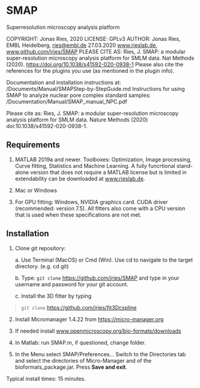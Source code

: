 # SMAP
Superresolution microscopy analysis platform

COPYRIGHT:      Jonas Ries, 2020
LICENSE:        GPLv3
AUTHOR:         Jonas Ries, EMBL Heidelberg, ries@embl.de 27.03.2020
                www.rieslab.de, www.github.com/jries/SMAP
PLEASE CITE AS: Ries, J. SMAP: a modular super-resolution microscopy analysis 
                platform for SMLM data. Nat Methods (2020). 
                https://doi.org/10.1038/s41592-020-0938-1
                Please also cite the references for the plugins you use 
                (as mentioned in the plugin info).

Documentation and installation instructions at: 
    /Documents/Manual/SMAPStep-by-StepGuide.md
Instructions for using SMAP to analyze nuclear pore complex standard samples: 
    /Documentation/Manual/SMAP_manual_NPC.pdf
    
Please cite as: Ries, J. SMAP: a modular super-resolution microscopy analysis platform for SMLM data. Nature Methods (2020) doi:10.1038/s41592-020-0938-1.
    

Requirements
------------

1.  MATLAB 2019a and newer. Toolboxes: Optimization, Image processing, 
    Curve fitting, Statistics and Machine Learning. 
    A fully funcrtional stand-alone version that does not require a MATLAB 
    license but is limited in extendability can be downloaded at www.rieslab.de.

2.  Mac or Windows

3.  For GPU fitting: Windows, NVIDIA graphics card. CUDA driver
    (recommended: version 7.5). All fitters also come with a CPU version 
    that is used when these specifications are not met.

Installation
------------

1.  Clone git repository:

    a.  Use Terminal (MacOS) or Cmd (Win). Use cd to navigate to the
        target directory. (e.g. cd git)

    b.  Type: `git clone` <https://github.com/jries/SMAP> and type
        in your username and password for your git account.

    c.  Install the 3D fitter by typing

> `git clone` https://github.com/jries/fit3Dcspline

2.  Install Micromanager 1.4.22 from https://micro-manager.org

3.  If needed install www.openmicroscopy.org/bio-formats/downloads

4.  In Matlab: run SMAP.m, if questioned, change folder.

5.  In the Menu select SMAP/Preferences... Switch to the Directories tab
    and select the directories of Micro-Manager and of the
    bioformats\_package.jar. Press **Save and exit**.

Typical install times: 15 minutes.
